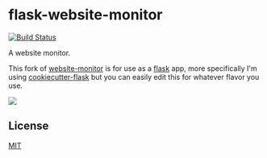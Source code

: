 # flask-website-monitor

[![Build Status][travis-image]][travis-url]

A website monitor.

This fork of [website-monitor](https://github.com/apemost/website-monitor) is for use as a [flask](http://flask.pocoo.org/) app, more specifically I'm using [cookiecutter-flask](https://github.com/sloria/cookiecutter-flask) but you can easily edit this for whatever flavor you use.

![](https://cloud.githubusercontent.com/assets/1454458/24983980/57a4bc0e-1f9f-11e7-94bc-37e31dcc27b5.png)

## License

[MIT](LICENSE)

[travis-image]: https://travis-ci.org/apemost/website-monitor.svg?branch=master
[travis-url]: https://travis-ci.org/apemost/website-monitor
